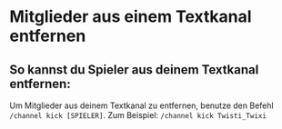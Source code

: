 # Mitglieder aus einem Textkanal entfernen

## So kannst du Spieler aus deinem Textkanal entfernen:

<deflist>
<def title="Mitglieder entfernen">
Um Mitglieder aus deinem Textkanal zu entfernen, benutze den Befehl <code>/channel kick [SPIELER]</code>.
<tip>
Zum Beispiel: <code>/channel kick Twisti_Twixi</code>
</tip>
</def>
</deflist>